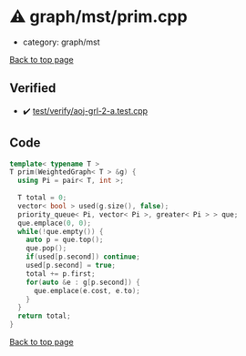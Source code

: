<!-- mathjax config similar to math.stackexchange -->
<script type="text/javascript" async
  src="https://cdnjs.cloudflare.com/ajax/libs/mathjax/2.7.5/MathJax.js?config=TeX-MML-AM_CHTML">
</script>
<script type="text/x-mathjax-config">
  MathJax.Hub.Config({
    TeX: { equationNumbers: { autoNumber: "AMS" }},
    tex2jax: {
      inlineMath: [ ['$','$'] ],
      processEscapes: true
    },
    "HTML-CSS": { matchFontHeight: false },
    displayAlign: "left",
    displayIndent: "2em"
  });
</script>

<script type="text/javascript" src="https://cdnjs.cloudflare.com/ajax/libs/jquery/3.4.1/jquery.min.js"></script>
<script src="https://cdn.jsdelivr.net/npm/jquery-balloon-js@1.1.2/jquery.balloon.min.js" integrity="sha256-ZEYs9VrgAeNuPvs15E39OsyOJaIkXEEt10fzxJ20+2I=" crossorigin="anonymous"></script>
<script type="text/javascript" src="../../../assets/js/copy-button.js"></script>
<link rel="stylesheet" href="../../../assets/css/copy-button.css" />


# :warning: graph/mst/prim.cpp
* category: graph/mst


[Back to top page](../../../index.html)



## Verified
* :heavy_check_mark: [test/verify/aoj-grl-2-a.test.cpp](../../../verify/test/verify/aoj-grl-2-a.test.cpp.html)


## Code
```cpp
template< typename T >
T prim(WeightedGraph< T > &g) {
  using Pi = pair< T, int >;
 
  T total = 0;
  vector< bool > used(g.size(), false);
  priority_queue< Pi, vector< Pi >, greater< Pi > > que;
  que.emplace(0, 0);
  while(!que.empty()) {
    auto p = que.top();
    que.pop();
    if(used[p.second]) continue;
    used[p.second] = true;
    total += p.first;
    for(auto &e : g[p.second]) {
      que.emplace(e.cost, e.to);
    }
  }
  return total;
}

```

[Back to top page](../../../index.html)

